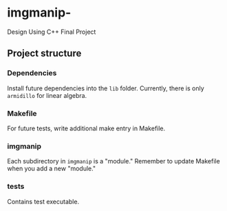 # imgmanip-
Design Using C++ Final Project

## Project structure

### Dependencies
Install future dependencies into the `lib` folder. Currently, there is only `armidillo` for linear algebra. 

### Makefile
For future tests, write additional make entry in Makefile.

### imgmanip
Each subdirectory in `imgmanip` is a "module." Remember to update Makefile when you add a new "module." 

### tests
Contains test executable. 
